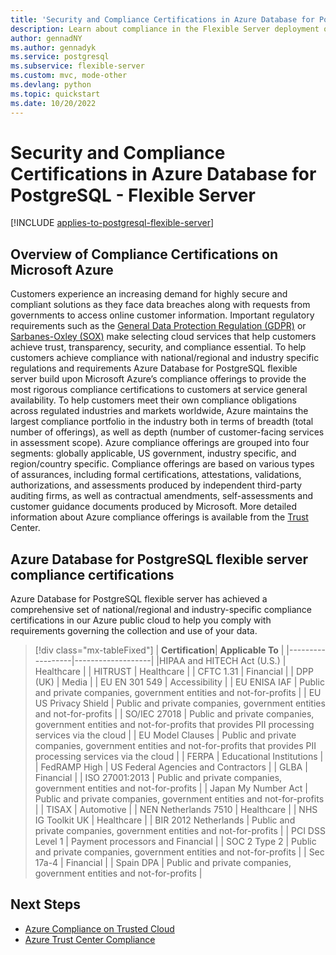 ```yaml
---
title: 'Security and Compliance Certifications in Azure Database for PostgreSQL - Flexible Server'
description: Learn about compliance in the Flexible Server deployment option for Azure Database for PostgreSQL.
author: gennadNY
ms.author: gennadyk
ms.service: postgresql
ms.subservice: flexible-server
ms.custom: mvc, mode-other
ms.devlang: python
ms.topic: quickstart
ms.date: 10/20/2022
---
```


# Security and Compliance Certifications in Azure Database for PostgreSQL - Flexible Server

[!INCLUDE [applies-to-postgresql-flexible-server](../includes/applies-to-postgresql-flexible-server.md)]


## Overview of Compliance Certifications on Microsoft Azure

Customers experience an increasing demand for highly secure and compliant solutions as they face data breaches along with requests from governments to access online customer information. Important regulatory requirements such as the [General Data Protection Regulation (GDPR)](/compliance/regulatory/gdpr) or [Sarbanes-Oxley (SOX)](/compliance/regulatory/offering-sox)  make selecting cloud services that help customers achieve trust, transparency, security, and compliance essential. To help customers achieve compliance with national/regional and industry specific regulations and requirements Azure Database for PostgreSQL flexible server build upon Microsoft Azure’s compliance offerings to provide the most rigorous compliance certifications to customers at service general availability.
To help customers meet their own compliance obligations across regulated industries and markets worldwide, Azure maintains the largest compliance portfolio in the industry both in terms of breadth (total number of offerings), as well as depth (number of customer-facing services in assessment scope). Azure compliance offerings are grouped into four segments: globally applicable, US government, 
industry specific, and region/country specific. Compliance offerings are based on various types of assurances, including formal certifications, attestations, validations, authorizations, and assessments produced by independent third-party auditing firms, as well as contractual amendments, self-assessments and customer guidance documents produced by Microsoft. More detailed information about Azure compliance offerings is available from the [Trust](https://www.microsoft.com/trust-center/compliance/compliance-overview) Center. 

## Azure Database for PostgreSQL flexible server compliance certifications

Azure Database for PostgreSQL flexible server has achieved a comprehensive set of national/regional and industry-specific compliance certifications in our Azure public cloud to help you comply with requirements governing the collection and use of your data.

> [!div class="mx-tableFixed"]
> | **Certification**| **Applicable To** | 
> |------------------|-------------------|
> |HIPAA and HITECH Act (U.S.) | Healthcare |
> | HITRUST              | Healthcare |
> | CFTC 1.31            | Financial |
> | DPP (UK)             | Media |
> | EU EN 301 549        | Accessibility |
> | EU ENISA IAF         | Public and private companies, government entities and not-for-profits |
> | EU US Privacy Shield | Public and private companies, government entities and not-for-profits |
> | SO/IEC 27018         | Public and private companies, government entities and not-for-profits that provides PII processing services via the cloud |
> | EU Model Clauses     | Public and private companies, government entities and not-for-profits that provides PII processing services via the cloud | 
> | FERPA                | Educational Institutions |
> | FedRAMP High         | US Federal Agencies and Contractors |
> | GLBA                 | Financial |
> | ISO 27001:2013       | Public and private companies, government entities and not-for-profits |
> | Japan My Number Act  | Public and private companies, government entities and not-for-profits |
> | TISAX                | Automotive |
> | NEN Netherlands 7510 | Healthcare |
> | NHS IG Toolkit UK    | Healthcare |
> | BIR 2012 Netherlands | Public and private companies, government entities and not-for-profits |
> | PCI DSS Level 1      | Payment processors and Financial |
> | SOC 2 Type 2         | Public and private companies, government entities and not-for-profits |
> | Sec 17a-4            | Financial |
> | Spain DPA            | Public and private companies, government entities and not-for-profits |

## Next Steps
* [Azure Compliance on Trusted Cloud](https://azure.microsoft.com/explore/trusted-cloud/compliance/)
* [Azure Trust Center Compliance](https://www.microsoft.com/en-us/trust-center/compliance/compliance-overview)
